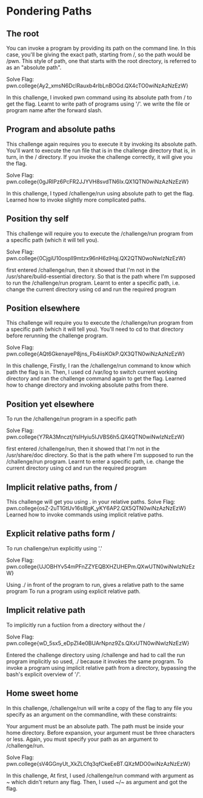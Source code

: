 # Pondering Paths
## The root
You can invoke a program by providing its path on the command line. In this case, you'll be giving the exact path, starting from /, so the path would be /pwn. This style of path, one that starts with the root 
directory, is referred to as an "absolute path".

Solve
Flag: pwn.college{Ay2_xmsN6DclRauxb4rIbLnBOGd.QX4cTO0wiNzAzNzEzW}

In this challenge, I invoked pwn command using its absolute path from / to get the flag.
Learnt to write path of programs using '/'. we write the file or program name after the forward slash.
## Program and absolute paths
This challenge again requires you to execute it by invoking its absolute path. You'll want to execute the run file that is in the challenge directory that is, in turn, in the / directory.
If you invoke the challenge correctly, it will give you the flag.

Solve
Flag: pwn.college{0gJRIPz6PcFR2JJYVH8svdTN6Ix.QX1QTN0wiNzAzNzEzW}

In this challenge, I typed /challenge/run using absolute path to get the flag.
Learned how to invoke slightly more complicated paths.

## Position thy self
This challenge will require you to execute the /challenge/run program from a specific path (which it will tell you).

Solve
Flag: pwn.college{0CjgiU10osplI9mtzx96nH6zlHqj.QX2QTN0woNwIzNzEzW}

first entered /challenge/run, then it showed that I'm not in the /usr/share/build-essential directory. So that is the path where I'm supposed to run the /challenge/run program.
Learnt to enter a specific path, i.e. change the current directory using cd and run the required program
## Position elsewhere
This challenge will require you to execute the /challenge/run program from a specific path (which it will tell you). You'll need to cd to that directory before rerunning the challenge program.

Solve
Flag: pwn.college{AQt6GkenayeP8jns_Fb4iisKOkP.QX3QTN0wiNzAzNzEzW}

In this challenge, Firstly, I ran the /challenge/run command to know which path the flag is in. Then, I used cd /var/log to switch current working directory and ran the challenge command again to get the flag.
Learned how to change directory and invoking absolute paths from there.

## Position yet elsewhere
To run the /challenge/run program in a specific path

Solve
Flag: pwn.college{Y7RA3MncztjYsIHyiu5IJVBS6h5.QX4QTN0wiNwIzNzEzW}

first entered /challenge/run, then it showed that I'm not in the /usr/share/doc directory. So that is the path where I'm supposed to run the /challenge/run program.
Learnt to enter a specific path, i.e. change the current directory using cd and run the required program

## Implicit relative paths, from /
This challenge will get you using . in your relative paths.
Solve
Flag: pwn.college{osZ-2uT1GtUv16s8lgK_yKY6AP2.QX5QTN0wiNzAzNzEzW}
Learned how to invoke commands using implicit relative paths.

## Explicit relative paths form /
To run challenge/run explicitly using '.'

Solve
Flag: pwn.college{UJOBHYv54mPFnZZYEQBXHZUHEPm.QXwUTN0wiNwIzNzEzW}

Using ./ in front of the program to run, gives a relative path to the same program
To run a program using explicit relative path.

## Implicit relative path
To implicitly run a fuctiion from a directory without the /

Solve
Flag: pwn.college{wD_5sx5_eDpZI4e0BUArNpnz9Zs.QXxUTN0wiNwIzNzEzW}

Entered the challenge directory using /challenge and had to call the run program implicitly so used, ./ because it invokes the same program.
To invoke a program using implicit relative path from a directory, bypassing the bash's explicit overview of '/'.
## Home sweet home

In this challenge, /challenge/run will write a copy of the flag to any file you specify as an argument on the commandline, with these constraints:

Your argument must be an absolute path. The path must be inside your home directory. Before expansion, your argument must be three characters or less. Again, you must specify your path as an argument to /challenge/run.

Solve
Flag: pwn.college{sV4GGnyUt_XkZLCfq3qfCkeEeBT.QXzMDO0wiNzAzNzEzW}

In this challenge, At first, I used /challenge/run command with argument as ~ which didn't return any flag. Then, I used ~/~ as argument and got the flag.

